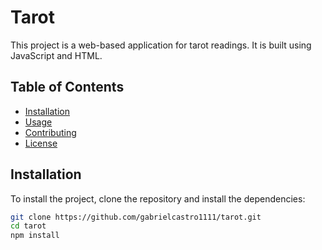 # Tarot

This project is a web-based application for tarot readings. It is built using JavaScript and HTML.

## Table of Contents

- [Installation](#installation)
- [Usage](#usage)
- [Contributing](#contributing)
- [License](#license)

## Installation

To install the project, clone the repository and install the dependencies:

```bash
git clone https://github.com/gabrielcastro1111/tarot.git
cd tarot
npm install
